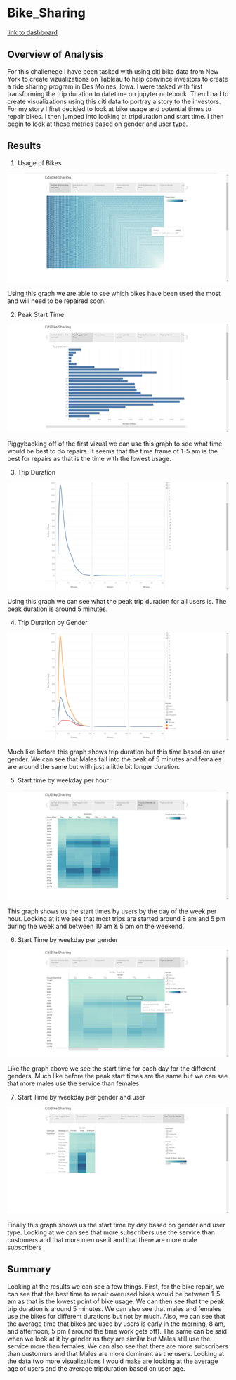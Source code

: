 # Bike_Sharing
[link to dashboard](https://public.tableau.com/app/profile/colin1467/viz/CitiBikeSharing_16426289746460/CitiBikeSharing "link to dashboard")
## Overview of Analysis
For this challenege I have been tasked with using citi bike data from New York to create vizualizations on Tableau to help convince investors to create a ride sharing program in Des Moines, Iowa. I were tasked with first transforming the trip duration to datetime on jupyter notebook. Then I had to create visualizations using this citi data to portray a story to the investors. For my story I first decided to look at bike usage and potential times to repair bikes. I then jumped into looking at tripduration and start time. I then begin to look at these metrics based on gender and user type.
## Results
1. Usage of Bikes

![alt text](https://github.com/Cdonovan87/Bike_Sharing/blob/main/images/bikeuse.png)

Using this graph we are able to see which bikes have been used the most and will need to be repaired soon.

2. Peak Start Time

![alt text](https://github.com/Cdonovan87/Bike_Sharing/blob/main/images/peakstarttime.png)

Piggybacking off of the first vizual we can use this graph to see what time would be best to do repairs. It seems that the time frame of 1-5 am is the best for repairs as that is the time with the lowest usage.

3. Trip Duration

![alt text](https://github.com/Cdonovan87/Bike_Sharing/blob/main/images/tripduration.png)

Using this graph we can see what the peak trip duration for all users is. The peak duration is around 5 minutes.


4. Trip Duration by Gender

![alt text](https://github.com/Cdonovan87/Bike_Sharing/blob/main/images/tripgender.png)

Much like before this graph shows trip duration but this time based on user gender. We can see that Males fall into the peak of 5 minutes and females are around the same but with just a little bit longer duration.

5. Start time by weekday per hour

![alt text](https://github.com/Cdonovan87/Bike_Sharing/blob/main/images/weekdayperhour.png)

This graph shows us the start times by users by the day of the week per hour. Looking at it we see that most trips are started around 8 am and 5 pm during the week and between 10 am & 5 pm on the weekend.

6. Start Time by weekday per gender

![alt text](https://github.com/Cdonovan87/Bike_Sharing/blob/main/images/weekdaygender.png)

Like the graph above we see the start time for each day for the different genders. Much like before the peak start times are the same but we can see that more males use the service than females.


7. Start Time by weekday per gender and user

![alt text](https://github.com/Cdonovan87/Bike_Sharing/blob/main/images/weekdaygenderuser.png)

Finally this graph shows us the start time by day based on gender and user type. Looking at we can see that more subscribers use the service than customers and that more men use it and that there are more male subscribers


## Summary
Looking at the results we can see a few things. First, for the bike repair, we can see that the best time to repair overused bikes would be between 1-5 am as that is the lowest point of bike usage. We can then see that the peak trip duration is around 5 minutes. We can also see that males and females use the bikes for different durations but not by much. Also, we can see that the average time that bikes are used by users is early in the morning, 8 am, and afternoon, 5 pm ( around the time work gets off). The same can be said when we look at it by gender as they are similar but Males still use the service more than females. We can also see that there are more subscribers than customers and that Males are more dominant as the users. Looking at the data two more visualizations I would make are looking at the average age of users and the average tripduration based on user age.
